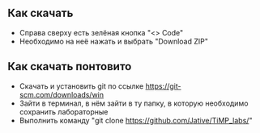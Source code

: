 ## Как скачать
- Справа сверху есть зелёная кнопка "<> Code"
- Необходимо на неё нажать и выбрать "Download ZIP"
## Как скачать понтовито
- Скачать и установить git по ссылке https://git-scm.com/downloads/win
- Зайти в терминал, в нём зайти в ту папку, в которую необходимо сохранить лабораторные
- Выполнить команду "git clone https://github.com/Jative/TiMP_labs/"
